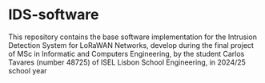 # IDS-software
This repository contains the base software implementation for the Intrusion Detection System for LoRaWAN Networks, develop during the final project of MSc in Informatic and Computers Engineering, by the student Carlos Tavares (number 48725) of ISEL Lisbon School Engineering, in 2024/25 school year


